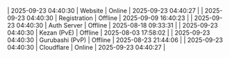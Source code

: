 | 2025-09-23 04:40:30 | Website | Online | 2025-09-23 04:40:27 |
| 2025-09-23 04:40:30 | Registration | Offline | 2025-09-09 16:40:23 |
| 2025-09-23 04:40:30 | Auth Server | Offline | 2025-08-18 09:33:31 |
| 2025-09-23 04:40:30 | Kezan (PvE) | Offline | 2025-08-03 17:58:02 |
| 2025-09-23 04:40:30 | Gurubashi (PvP) | Offline | 2025-08-23 21:44:06 |
| 2025-09-23 04:40:30 | Cloudflare | Online | 2025-09-23 04:40:27 |

